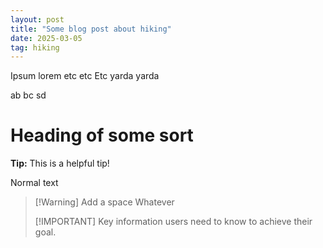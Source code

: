 ```yaml
---
layout: post
title: "Some blog post about hiking"
date: 2025-03-05
tag: hiking
---
```


Ipsum lorem etc etc
Etc yarda yarda 

ab
bc
sd

# Heading of some sort

<div class="tip">
  <strong>Tip:</strong> This is a helpful tip!
</div>

Normal text

> [!Warning] Add a space
> Whatever
>
> [!IMPORTANT]
> Key information users need to know to achieve their goal.
